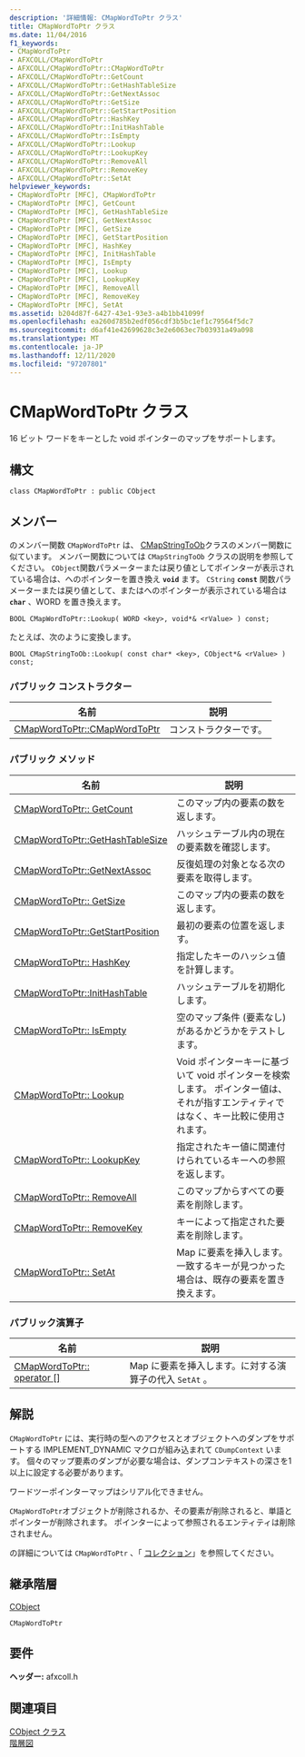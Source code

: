 ```yaml
---
description: '詳細情報: CMapWordToPtr クラス'
title: CMapWordToPtr クラス
ms.date: 11/04/2016
f1_keywords:
- CMapWordToPtr
- AFXCOLL/CMapWordToPtr
- AFXCOLL/CMapWordToPtr::CMapWordToPtr
- AFXCOLL/CMapWordToPtr::GetCount
- AFXCOLL/CMapWordToPtr::GetHashTableSize
- AFXCOLL/CMapWordToPtr::GetNextAssoc
- AFXCOLL/CMapWordToPtr::GetSize
- AFXCOLL/CMapWordToPtr::GetStartPosition
- AFXCOLL/CMapWordToPtr::HashKey
- AFXCOLL/CMapWordToPtr::InitHashTable
- AFXCOLL/CMapWordToPtr::IsEmpty
- AFXCOLL/CMapWordToPtr::Lookup
- AFXCOLL/CMapWordToPtr::LookupKey
- AFXCOLL/CMapWordToPtr::RemoveAll
- AFXCOLL/CMapWordToPtr::RemoveKey
- AFXCOLL/CMapWordToPtr::SetAt
helpviewer_keywords:
- CMapWordToPtr [MFC], CMapWordToPtr
- CMapWordToPtr [MFC], GetCount
- CMapWordToPtr [MFC], GetHashTableSize
- CMapWordToPtr [MFC], GetNextAssoc
- CMapWordToPtr [MFC], GetSize
- CMapWordToPtr [MFC], GetStartPosition
- CMapWordToPtr [MFC], HashKey
- CMapWordToPtr [MFC], InitHashTable
- CMapWordToPtr [MFC], IsEmpty
- CMapWordToPtr [MFC], Lookup
- CMapWordToPtr [MFC], LookupKey
- CMapWordToPtr [MFC], RemoveAll
- CMapWordToPtr [MFC], RemoveKey
- CMapWordToPtr [MFC], SetAt
ms.assetid: b204d87f-6427-43e1-93e3-a4b1bb41099f
ms.openlocfilehash: ea260d785b2edf056cdf3b5bc1ef1c79564f5dc7
ms.sourcegitcommit: d6af41e42699628c3e2e6063ec7b03931a49a098
ms.translationtype: MT
ms.contentlocale: ja-JP
ms.lasthandoff: 12/11/2020
ms.locfileid: "97207801"
---
```

# <a name="cmapwordtoptr-class"></a>CMapWordToPtr クラス

16 ビット ワードをキーとした void ポインターのマップをサポートします。

## <a name="syntax"></a>構文

```
class CMapWordToPtr : public CObject
```

## <a name="members"></a>メンバー

のメンバー関数 `CMapWordToPtr` は、 [CMapStringToOb](../../mfc/reference/cmapstringtoob-class.md)クラスのメンバー関数に似ています。 メンバー関数については `CMapStringToOb` クラスの説明を参照してください。 `CObject`関数パラメーターまたは戻り値としてポインターが表示されている場合は、へのポインターを置き換え **`void`** ます。 `CString` **`const`** 関数パラメーターまたは戻り値として、またはへのポインターが表示されている場合は **`char`** 、WORD を置き換えます。

`BOOL CMapWordToPtr::Lookup( WORD <key>, void*& <rValue> ) const;`

たとえば、次のように変換します。

`BOOL CMapStringToOb::Lookup( const char* <key>, CObject*& <rValue> ) const;`

### <a name="public-constructors"></a>パブリック コンストラクター

|名前|説明|
|----------|-----------------|
|[CMapWordToPtr::CMapWordToPtr](../../mfc/reference/cmapstringtoob-class.md#cmapstringtoob)|コンストラクターです。|

### <a name="public-methods"></a>パブリック メソッド

|名前|説明|
|----------|-----------------|
|[CMapWordToPtr:: GetCount](../../mfc/reference/cmapstringtoob-class.md#getcount)|このマップ内の要素の数を返します。|
|[CMapWordToPtr::GetHashTableSize](../../mfc/reference/cmapstringtoob-class.md#gethashtablesize)|ハッシュテーブル内の現在の要素数を確認します。|
|[CMapWordToPtr::GetNextAssoc](../../mfc/reference/cmapstringtoob-class.md#getnextassoc)|反復処理の対象となる次の要素を取得します。|
|[CMapWordToPtr:: GetSize](../../mfc/reference/cmapstringtoob-class.md#getsize)|このマップ内の要素の数を返します。|
|[CMapWordToPtr::GetStartPosition](../../mfc/reference/cmapstringtoob-class.md#getstartposition)|最初の要素の位置を返します。|
|[CMapWordToPtr:: HashKey](../../mfc/reference/cmapstringtoob-class.md#hashkey)|指定したキーのハッシュ値を計算します。|
|[CMapWordToPtr::InitHashTable](../../mfc/reference/cmapstringtoob-class.md#inithashtable)|ハッシュテーブルを初期化します。|
|[CMapWordToPtr:: IsEmpty](../../mfc/reference/cmapstringtoob-class.md#isempty)|空のマップ条件 (要素なし) があるかどうかをテストします。|
|[CMapWordToPtr:: Lookup](../../mfc/reference/cmapstringtoob-class.md#lookup)|Void ポインターキーに基づいて void ポインターを検索します。 ポインター値は、それが指すエンティティではなく、キー比較に使用されます。|
|[CMapWordToPtr:: LookupKey](../../mfc/reference/cmapstringtoob-class.md#lookupkey)|指定されたキー値に関連付けられているキーへの参照を返します。|
|[CMapWordToPtr:: RemoveAll](../../mfc/reference/cmapstringtoob-class.md#removeall)|このマップからすべての要素を削除します。|
|[CMapWordToPtr:: RemoveKey](../../mfc/reference/cmapstringtoob-class.md#removekey)|キーによって指定された要素を削除します。|
|[CMapWordToPtr:: SetAt](../../mfc/reference/cmapstringtoob-class.md#setat)|Map に要素を挿入します。一致するキーが見つかった場合は、既存の要素を置き換えます。|

### <a name="public-operators"></a>パブリック演算子

|名前|説明|
|----------|-----------------|
|[CMapWordToPtr:: operator \[\]](../../mfc/reference/cmapstringtoob-class.md#operator_at)|Map に要素を挿入します。に対する演算子の代入 `SetAt` 。|

## <a name="remarks"></a>解説

`CMapWordToPtr` には、実行時の型へのアクセスとオブジェクトへのダンプをサポートする IMPLEMENT_DYNAMIC マクロが組み込まれて `CDumpContext` います。 個々のマップ要素のダンプが必要な場合は、ダンプコンテキストの深さを1以上に設定する必要があります。

ワードツーポインターマップはシリアル化できません。

`CMapWordToPtr`オブジェクトが削除されるか、その要素が削除されると、単語とポインターが削除されます。 ポインターによって参照されるエンティティは削除されません。

の詳細については `CMapWordToPtr` 、「 [コレクション](../../mfc/collections.md)」を参照してください。

## <a name="inheritance-hierarchy"></a>継承階層

[CObject](../../mfc/reference/cobject-class.md)

`CMapWordToPtr`

## <a name="requirements"></a>要件

**ヘッダー:** afxcoll.h

## <a name="see-also"></a>関連項目

[CObject クラス](../../mfc/reference/cobject-class.md)<br/>
[階層図](../../mfc/hierarchy-chart.md)
